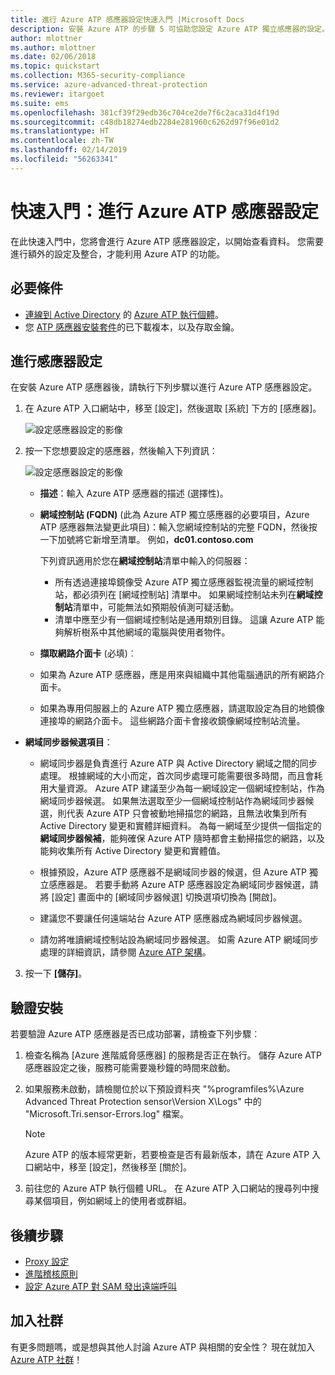 ```yaml
---
title: 進行 Azure ATP 感應器設定快速入門 |Microsoft Docs
description: 安裝 Azure ATP 的步驟 5 可協助您設定 Azure ATP 獨立感應器的設定。
author: mlottner
ms.author: mlottner
ms.date: 02/06/2018
ms.topic: quickstart
ms.collection: M365-security-compliance
ms.service: azure-advanced-threat-protection
ms.reviewer: itargoet
ms.suite: ems
ms.openlocfilehash: 381cf39f29edb36c704ce2de7f6c2aca31d4f19d
ms.sourcegitcommit: c48db18274edb2284e281960c6262d97f96e01d2
ms.translationtype: HT
ms.contentlocale: zh-TW
ms.lasthandoff: 02/14/2019
ms.locfileid: "56263341"
---
```

# <a name="quickstart-configure-azure-atp-sensor-settings"></a>快速入門：進行 Azure ATP 感應器設定

在此快速入門中，您將會進行 Azure ATP 感應器設定，以開始查看資料。 您需要進行額外的設定及整合，才能利用 Azure ATP 的功能。  

## <a name="prerequisites"></a>必要條件

- [連線到 Active Directory](install-atp-step2.md) 的 [Azure ATP 執行個體](install-atp-step1.md)。
- 您 [ATP 感應器安裝套件](install-atp-step3.md)的已下載複本，以及存取金鑰。

## <a name="configure-sensor-settings"></a>進行感應器設定

在安裝 Azure ATP 感應器後，請執行下列步驟以進行 Azure ATP 感應器設定。

1.  在 Azure ATP 入口網站中，移至 [設定]，然後選取 [系統] 下方的 [感應器]。
   
    ![設定感應器設定的影像](media/atp-sensor-config.png)


2. 按一下您想要設定的感應器，然後輸入下列資訊：

   ![設定感應器設定的影像](media/atp-sensor-config-2.png)

   - **描述**：輸入 Azure ATP 感應器的描述 (選擇性)。
   - **網域控制站 (FQDN)** (此為 Azure ATP 獨立感應器的必要項目，Azure ATP 感應器無法變更此項目)：輸入您網域控制站的完整 FQDN，然後按一下加號將它新增至清單。 例如，**dc01.contoso.com**

     下列資訊適用於您在**網域控制站**清單中輸入的伺服器：
     - 所有透過連接埠鏡像受 Azure ATP 獨立感應器監視流量的網域控制站，都必須列在 [網域控制站] 清單中。 如果網域控制站未列在**網域控制站**清單中，可能無法如預期般偵測可疑活動。
     - 清單中應至少有一個網域控制站是通用類別目錄。 這讓 Azure ATP 能夠解析樹系中其他網域的電腦與使用者物件。

   - **擷取網路介面卡** (必填)︰
   
    - 如果為 Azure ATP 感應器，應是用來與組織中其他電腦通訊的所有網路介面卡。
    - 如果為專用伺服器上的 Azure ATP 獨立感應器，請選取設定為目的地鏡像連接埠的網路介面卡。 這些網路介面卡會接收鏡像網域控制站流量。

  - **網域同步器候選項目**： 
    
    - 網域同步器是負責進行 Azure ATP 與 Active Directory 網域之間的同步處理。 根據網域的大小而定，首次同步處理可能需要很多時間，而且會耗用大量資源。 Azure ATP 建議至少為每一網域設定一個網域控制站，作為網域同步器候選。 如果無法選取至少一個網域控制站作為網域同步器候選，則代表 Azure ATP 只會被動地掃描您的網路，且無法收集到所有 Active Directory 變更和實體詳細資料。 為每一網域至少提供一個指定的**網域同步器候補**，能夠確保 Azure ATP 隨時都會主動掃描您的網路，以及能夠收集所有 Active Directory 變更和實體值。
  
    - 根據預設，Azure ATP 感應器不是網域同步器的候選，但 Azure ATP 獨立感應器是。 若要手動將 Azure ATP 感應器設定為網域同步器候選，請將 [設定] 畫面中的 [網域同步器候選] 切換選項切換為 [開啟]。
        
    - 建議您不要讓任何遠端站台 Azure ATP 感應器成為網域同步器候選。
   
    - 請勿將唯讀網域控制站設為網域同步器候選。 如需 Azure ATP 網域同步處理的詳細資訊，請參閱 [Azure ATP 架構](atp-architecture.md#azure-atp-sensor-features)。
  
3. 按一下 **[儲存]**。


## <a name="validate-installations"></a>驗證安裝
若要驗證 Azure ATP 感應器是否已成功部署，請檢查下列步驟︰

1. 檢查名稱為 [Azure 進階威脅感應器] 的服務是否正在執行。 儲存 Azure ATP 感應器設定之後，服務可能需要幾秒鐘的時間來啟動。

2. 如果服務未啟動，請檢閱位於以下預設資料夾 "%programfiles%\Azure Advanced Threat Protection sensor\Version X\Logs" 中的 "Microsoft.Tri.sensor-Errors.log" 檔案。
 
   >[!NOTE]
   > Azure ATP 的版本經常更新，若要檢查是否有最新版本，請在 Azure ATP 入口網站中，移至 [設定]，然後移至 [關於]。 

3. 前往您的 Azure ATP 執行個體 URL。 在 Azure ATP 入口網站的搜尋列中搜尋某個項目，例如網域上的使用者或群組。

## <a name="next-steps"></a>後續步驟

- [Proxy 設定](configure-proxy.md)
- [進階稽核原則](atp-advanced-audit-policy.md)
- [設定 Azure ATP 對 SAM 發出遠端呼叫](install-atp-step8-samr.md)


## <a name="join-the-community"></a>加入社群

有更多問題嗎，或是想與其他人討論 Azure ATP 與相關的安全性？ 現在就加入 [Azure ATP 社群](https://aka.ms/azureatpcommunity)！
